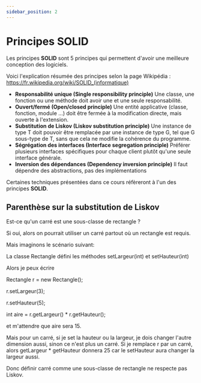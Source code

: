 ```yaml
---
sidebar_position: 2
---
```


# Principes SOLID

Les principes **SOLID** sont 5 principes qui permettent d'avoir une meilleure conception des logiciels.

Voici l'explication résumée des principes selon la page Wikipédia : https://fr.wikipedia.org/wiki/SOLID_(informatique)

- **Responsabilité unique (Single responsibility principle)**
  Une classe, une fonction ou une méthode doit avoir une et une seule responsabilité.
- **Ouvert/fermé (Open/closed principle)**
  Une entité applicative (classe, fonction, module ...) doit être fermée à la modification directe, mais ouverte à l'extension.
- **Substitution de Liskov (Liskov substitution principle)**
  Une instance de type T doit pouvoir être remplacée par une instance de type G, tel que G sous-type de T, sans que cela ne modifie la cohérence du programme.
- **Ségrégation des interfaces (Interface segregation principle)**
  Préférer plusieurs interfaces spécifiques pour chaque client plutôt qu'une seule interface générale.
- **Inversion des dépendances (Dependency inversion principle)**
  Il faut dépendre des abstractions, pas des implémentations

Certaines techniques présentées dans ce cours réfèreront à l'un des principes **SOLID**.


## Parenthèse sur la substitution de Liskov

Est-ce qu'un carré est une sous-classe de rectangle ?

Si oui, alors on pourrait utiliser un carré partout où un rectangle est requis. 

Mais imaginons le scénario suivant:

La classe Rectangle défini les méthodes setLargeur(int) et setHauteur(int)

Alors je peux écrire

Rectangle r = new Rectangle();

r.setLargeur(3);

r.setHauteur(5);

int aire  = r.getLargeur() * r.getHauteur();

et m'attendre que aire sera 15. 

Mais pour un carré, si je set la hauteur ou la largeur, je dois changer l'autre dimension aussi, sinon ce n'est plus un carré. 
Si je remplace r par un carré, alors getLargeur * getHauteur  donnera 25 car le setHauteur aura changer la largeur aussi. 

Donc définir carré comme une sous-classe de rectangle ne respecte pas Liskov. 